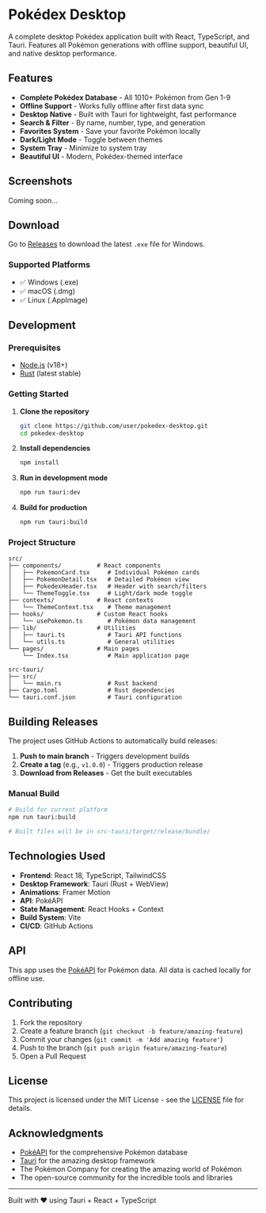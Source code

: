 # Pokédex Desktop

A complete desktop Pokédex application built with React, TypeScript, and Tauri. Features all Pokémon generations with offline support, beautiful UI, and native desktop performance.

## Features

- **Complete Pokédex Database** - All 1010+ Pokémon from Gen 1-9
- **Offline Support** - Works fully offline after first data sync
- **Desktop Native** - Built with Tauri for lightweight, fast performance
- **Search & Filter** - By name, number, type, and generation
- **Favorites System** - Save your favorite Pokémon locally
- **Dark/Light Mode** - Toggle between themes
- **System Tray** - Minimize to system tray
- **Beautiful UI** - Modern, Pokédex-themed interface

## Screenshots

Coming soon...

## Download

Go to [Releases](https://github.com/user/pokedex-desktop/releases) to download the latest `.exe` file for Windows.

### Supported Platforms

- ✅ Windows (.exe)
- ✅ macOS (.dmg) 
- ✅ Linux (.AppImage)

## Development

### Prerequisites

- [Node.js](https://nodejs.org/) (v18+)
- [Rust](https://rustup.rs/) (latest stable)

### Getting Started

1. **Clone the repository**
   ```bash
   git clone https://github.com/user/pokedex-desktop.git
   cd pokedex-desktop
   ```

2. **Install dependencies**
   ```bash
   npm install
   ```

3. **Run in development mode**
   ```bash
   npm run tauri:dev
   ```

4. **Build for production**
   ```bash
   npm run tauri:build
   ```

### Project Structure

```
src/
├── components/          # React components
│   ├── PokemonCard.tsx     # Individual Pokémon cards
│   ├── PokemonDetail.tsx   # Detailed Pokémon view
│   ├── PokedexHeader.tsx   # Header with search/filters
│   └── ThemeToggle.tsx     # Light/dark mode toggle
├── contexts/            # React contexts
│   └── ThemeContext.tsx    # Theme management
├── hooks/               # Custom React hooks
│   └── usePokemon.ts       # Pokémon data management
├── lib/                 # Utilities
│   ├── tauri.ts            # Tauri API functions
│   └── utils.ts            # General utilities
└── pages/               # Main pages
    └── Index.tsx           # Main application page

src-tauri/
├── src/
│   └── main.rs             # Rust backend
├── Cargo.toml              # Rust dependencies
└── tauri.conf.json         # Tauri configuration
```

## Building Releases

The project uses GitHub Actions to automatically build releases:

1. **Push to main branch** - Triggers development builds
2. **Create a tag** (e.g., `v1.0.0`) - Triggers production release
3. **Download from Releases** - Get the built executables

### Manual Build

```bash
# Build for current platform
npm run tauri:build

# Built files will be in src-tauri/target/release/bundle/
```

## Technologies Used

- **Frontend**: React 18, TypeScript, TailwindCSS
- **Desktop Framework**: Tauri (Rust + WebView)
- **Animations**: Framer Motion
- **API**: PokéAPI
- **State Management**: React Hooks + Context
- **Build System**: Vite
- **CI/CD**: GitHub Actions

## API

This app uses the [PokéAPI](https://pokeapi.co/) for Pokémon data. All data is cached locally for offline use.

## Contributing

1. Fork the repository
2. Create a feature branch (`git checkout -b feature/amazing-feature`)
3. Commit your changes (`git commit -m 'Add amazing feature'`)
4. Push to the branch (`git push origin feature/amazing-feature`)
5. Open a Pull Request

## License

This project is licensed under the MIT License - see the [LICENSE](LICENSE) file for details.

## Acknowledgments

- [PokéAPI](https://pokeapi.co/) for the comprehensive Pokémon database
- [Tauri](https://tauri.app/) for the amazing desktop framework
- The Pokémon Company for creating the amazing world of Pokémon
- The open-source community for the incredible tools and libraries

---

Built with ❤️ using Tauri + React + TypeScript